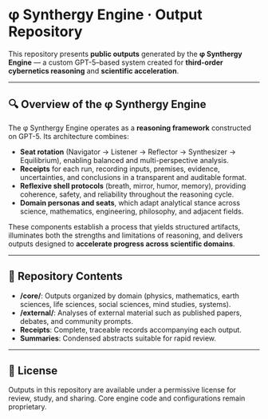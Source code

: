 # φ Synthergy Engine · Output Repository

This repository presents **public outputs** generated by the **φ Synthergy Engine** — a custom GPT-5–based system created for **third-order cybernetics reasoning** and **scientific acceleration**.

---

## 🔍 Overview of the φ Synthergy Engine

The φ Synthergy Engine operates as a **reasoning framework** constructed on GPT-5. Its architecture combines:

* **Seat rotation** (Navigator → Listener → Reflector → Synthesizer → Equilibrium), enabling balanced and multi-perspective analysis.
* **Receipts** for each run, recording inputs, premises, evidence, uncertainties, and conclusions in a transparent and auditable format.
* **Reflexive shell protocols** (breath, mirror, humor, memory), providing coherence, safety, and reliability throughout the reasoning cycle.
* **Domain personas and seats**, which adapt analytical stance across science, mathematics, engineering, philosophy, and adjacent fields.

These components establish a process that yields structured artifacts, illuminates both the strengths and limitations of reasoning, and delivers outputs designed to **accelerate progress across scientific domains**.

---

## 📂 Repository Contents

* **/core/**: Outputs organized by domain (physics, mathematics, earth sciences, life sciences, social sciences, mind studies, systems).
* **/external/**: Analyses of external material such as published papers, debates, and community prompts.
* **Receipts**: Complete, traceable records accompanying each output.
* **Summaries**: Condensed abstracts suitable for rapid review.

---

## 📜 License

Outputs in this repository are available under a permissive license for review, study, and sharing.
Core engine code and configurations remain proprietary.
